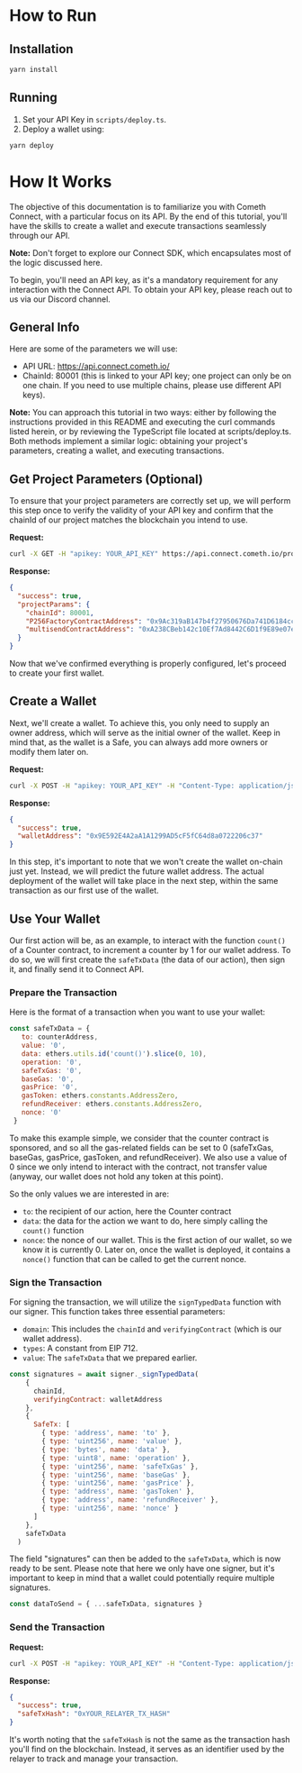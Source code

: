 # How to Run

## Installation

```bash
yarn install
```

## Running

1. Set your API Key in `scripts/deploy.ts`.
2. Deploy a wallet using:

```bash
yarn deploy
```

# How It Works

The objective of this documentation is to familiarize you with Cometh Connect, with a particular focus on its API. By the end of this tutorial, you'll have the skills to create a wallet and execute transactions seamlessly through our API.

**Note:** Don't forget to explore our Connect SDK, which encapsulates most of the logic discussed here.

To begin, you'll need an API key, as it's a mandatory requirement for any interaction with the Connect API. To obtain your API key, please reach out to us via our Discord channel.

## General Info

Here are some of the parameters we will use:
- API URL: https://api.connect.cometh.io/
- ChainId: 80001 (this is linked to your API key; one project can only be on one chain. If you need to use multiple chains, please use different API keys).

**Note:** You can approach this tutorial in two ways: either by following the instructions provided in this README and executing the curl commands listed herein, or by reviewing the TypeScript file located at scripts/deploy.ts. Both methods implement a similar logic: obtaining your project's parameters, creating a wallet, and executing transactions.

## Get Project Parameters (Optional)

To ensure that your project parameters are correctly set up, we will perform this step once to verify the validity of your API key and confirm that the chainId of our project matches the blockchain you intend to use.

**Request:**
```bash
curl -X GET -H "apikey: YOUR_API_KEY" https://api.connect.cometh.io/project/params
```

**Response:**
```json
{
  "success": true,
  "projectParams": {
    "chainId": 80001,
    "P256FactoryContractAddress": "0x9Ac319aB147b4f27950676Da741D6184cc305894",
    "multisendContractAddress": "0xA238CBeb142c10Ef7Ad8442C6D1f9E89e07e7761"
  }
}
```

Now that we've confirmed everything is properly configured, let's proceed to create your first wallet.

## Create a Wallet

Next, we'll create a wallet. To achieve this, you only need to supply an owner address, which will serve as the initial owner of the wallet. Keep in mind that, as the wallet is a Safe, you can always add more owners or modify them later on.

**Request:**
```bash
curl -X POST -H "apikey: YOUR_API_KEY" -H "Content-Type: application/json" -d '{"ownerAddress": "YOUR_EOA_ADDRESS"}' https://api.connect.cometh.io/wallets/init
```

**Response:**
```json
{
  "success": true,
  "walletAddress": "0x9E592E4A2aA1A1299AD5cF5fC64d8a0722206c37"
}
```

In this step, it's important to note that we won't create the wallet on-chain just yet. Instead, we will predict the future wallet address. The actual deployment of the wallet will take place in the next step, within the same transaction as our first use of the wallet.

## Use Your Wallet

Our first action will be, as an example, to interact with the function `count()` of a Counter contract, to increment a counter by 1 for our wallet address. To do so, we will first create the `safeTxData` (the data of our action), then sign it, and finally send it to Connect API.

### Prepare the Transaction

Here is the format of a transaction when you want to use your wallet:

```javascript
const safeTxData = {
   to: counterAddress,
   value: '0',
   data: ethers.utils.id('count()').slice(0, 10),
   operation: '0',
   safeTxGas: '0',
   baseGas: '0',
   gasPrice: '0',
   gasToken: ethers.constants.AddressZero,
   refundReceiver: ethers.constants.AddressZero,
   nonce: '0'
 }
```

To make this example simple, we consider that the counter contract is sponsored, and so all the gas-related fields can be set to 0 (safeTxGas, baseGas, gasPrice, gasToken, and refundReceiver). We also use a value of 0 since we only intend to interact with the contract, not transfer value (anyway, our wallet does not hold any token at this point).

So the only values we are interested in are:
- `to`: the recipient of our action, here the Counter contract
- `data`: the data for the action we want to do, here simply calling the `count()` function
- `nonce`: the nonce of our wallet. This is the first action of our wallet, so we know it is currently 0. Later on, once the wallet is deployed, it contains a `nonce()` function that can be called to get the current nonce.

### Sign the Transaction

For signing the transaction, we will utilize the `signTypedData` function with our signer. This function takes three essential parameters:

- `domain`: This includes the `chainId` and `verifyingContract` (which is our wallet address).
- `types`: A constant from EIP 712.
- `value`: The `safeTxData` that we prepared earlier.

```javascript
const signatures = await signer._signTypedData(
    {
      chainId,
      verifyingContract: walletAddress
    },
    {
      SafeTx: [
        { type: 'address', name: 'to' },
        { type: 'uint256', name: 'value' },
        { type: 'bytes', name: 'data' },
        { type: 'uint8', name: 'operation' },
        { type: 'uint256', name: 'safeTxGas' },
        { type: 'uint256', name: 'baseGas' },
        { type: 'uint256', name: 'gasPrice' },
        { type: 'address', name: 'gasToken' },
        { type: 'address', name: 'refundReceiver' },
        { type: 'uint256', name: 'nonce' }
      ]
    },
    safeTxData
  )
```

The field "signatures" can then be added to the `safeTxData`, which is now ready to be sent. Please note that here we only have one signer, but it's important to keep in mind that a wallet could potentially require multiple signatures.

```javascript
const dataToSend = { ...safeTxData, signatures }
```

### Send the Transaction

**Request:**
```bash
curl -X POST -H "apikey: YOUR_API_KEY" -H "Content-Type: application/json" -d 'dataToSend' https://api.connect.cometh.io/wallets/YOUR_WALLET_ADDRESS/relay
```

**Response:**
```json
{
  "success": true,
  "safeTxHash": "0xYOUR_RELAYER_TX_HASH"
}
```

It's worth noting that the `safeTxHash` is not the same as the transaction hash you'll find on the blockchain. Instead, it serves as an identifier used by the relayer to track and manage your transaction.
```